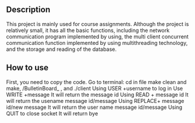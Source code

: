 ## Description

This project is mainly used for course assignments. Although the project is relatively small, it has all the basic functions, including the network communication program implemented by using, the multi client concurrent communication function implemented by using multithreading technology, and the storage and reading of the database.

## How to use

First, you need to copy the code.
Go to terminal: cd in file 
make clean and make,
/BulletinBoard_ , and ./client
Using USER +username to log in
Use WRITE +message
It will return the message id
Using READ + message id
It will return the usename message id/message
Using REPLACE+ message id/new message
It will return the user name message id/message
Using QUIT to close socket
It will return bye
